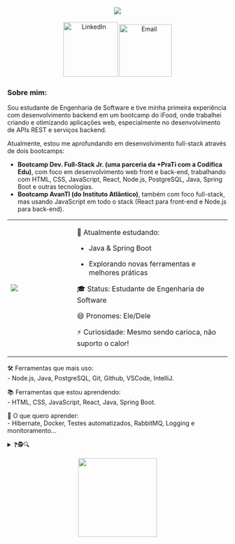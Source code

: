 <h2 align="center">
  <img src="https://readme-typing-svg.herokuapp.com/?font=JetBrains+Mono&size=35&color=FFFFFF&center=true&vCenter=true&width=500&height=70&duration=3700&lines=Ol%C3%A1+Mundo%21+%F0%9F%91%8B;" />

</h2>
 
<p align="center">
<a href="https://www.linkedin.com/in/viniciustenchini/" target="_blank" rel="noopener noreferrer"><img src="https://img.shields.io/badge/-Linkedin-151B23?logo=LinkedIn&logoColor=FFFFFF&style=for-the-badge" alt="LinkedIn" width="125"/></a>
<a href="mailto:viniciustenchi@gmail.com"><img src="https://img.shields.io/badge/-GMAIL-151B23?logo=gmail&logoColor=FFFFFF&style=for-the-badge" alt="Email" width="120"/>
</a>
</p>

<h3> Sobre mim: </h3>
<p>Sou estudante de Engenharia de Software e tive minha primeira experiência com desenvolvimento backend em um bootcamp do iFood, onde trabalhei criando e otimizando aplicações web, especialmente no desenvolvimento de APIs REST e serviços backend.</p>

<p>Atualmente, estou me aprofundando em desenvolvimento full-stack através de dois bootcamps: <br>
  
- **Bootcamp Dev. Full-Stack Jr. (uma parceria da +PraTi com a Codifica Edu)**, com foco em desenvolvimento web front e back-end, trabalhando com HTML, CSS, JavaScript, React, Node.js, PostgreSQL, Java, Spring Boot e outras tecnologias.
- **Bootcamp AvanTI (do Instituto Atlântico)**, também com foco full-stack, mas usando JavaScript em todo o stack (React para front-end e Node.js para back-end).</p>




<table align="center">
    <tr>
        <td style="width: 30%; vertical-align: middle;">
            <img src="https://i.gifer.com/6vIk.gif">
        </td>
        <td style="width: 90%; align: center;">

<p>🌱 Atualmente estudando:

  - Java & Spring Boot

  - Explorando novas ferramentas e melhores práticas

🎓 Status: Estudante de Engenharia de Software

😄 Pronomes: Ele/Dele

⚡ Curiosidade: Mesmo sendo carioca, não suporto o calor!</p>


</td> </tr> </table>

<p>
🛠️ Ferramentas que mais uso: 
  <br>
  - Node.js, Java, PostgreSQL, Git, Github, VSCode, IntelliJ.
</p>

<p>
📚 Ferramentas que estou aprendendo:
  <br>  
  - HTML, CSS, JavaScript, React, Java, Spring Boot.
</p>

<p>
🚀 O que quero aprender:
  <br>  
  - Hibernate, Docker, Testes automatizados, RabbitMQ, Logging e monitoramento...
</p>


<details>
  <summary>❓🕵️🔍</summary>

  ```javascript
  // Resolvi o problema mais antigo do mundo com uma única linha de código:
  console.log(['🥚', '🐔'].sort())

  >>> [ '🐔', '🥚' ]
```
</details>


<div align="center"> <br/>     <img height="180em" src="https://github-readme-stats.vercel.app/api/top-langs/?username=tenchini&theme=dark&show_icons=true&hide_border=false&layout=compact"/></div>




